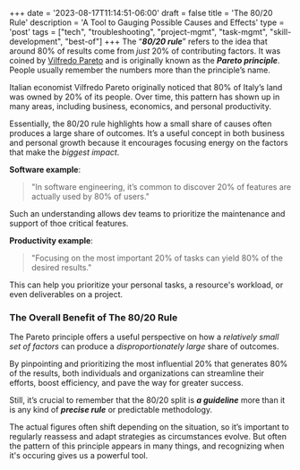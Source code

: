 +++
date = '2023-08-17T11:14:51-06:00'
draft = false
title = 'The 80&#47;20 Rule'
description = 'A Tool to Gauging Possible Causes and Effects'
type = 'post'
tags = ["tech", "troubleshooting", "project-mgmt", "task-mgmt", "skill-development", "best-of"]
+++
The “***80/20 rule***” refers to the idea that around 80% of results come from *just* 20% of contributing factors. It was coined by [Vilfredo Pareto](https://en.wikipedia.org/wiki/Vilfredo_Pareto) and is originally known as the ***Pareto principle***. People usually remember the numbers more than the principle’s name. <br />

Italian economist Vilfredo Pareto originally noticed that 80% of Italy’s land was owned by 20% of its people. Over time, this pattern has shown up in many areas, including business, economics, and personal productivity. <br />

Essentially, the 80/20 rule highlights how a small share of causes often produces a large share of outcomes. It’s a useful concept in both business and personal growth because it encourages focusing energy on the factors that make the *biggest impact*. <br />

**Software example**: <br /> 

> "In software engineering, it’s common to discover 20% of features are actually used by 80% of users."

Such an understanding allows dev teams to prioritize the maintenance and support of thoe critical features. <br />

**Productivity example**: <br />

> "Focusing on the most important 20% of tasks can yield 80% of the desired results."

This can help you prioritize your personal tasks, a resource's workload, or even deliverables on a project.

### The Overall Benefit of The 80/20 Rule

The Pareto principle offers a useful perspective on how a *relatively small set of factors* can produce a *disproportionately large* share of outcomes. <br />

By pinpointing and prioritizing the most influential 20% that generates 80% of the results, both individuals and organizations can streamline their efforts, boost efficiency, and pave the way for greater success. <br />

Still, it’s crucial to remember that the 80/20 split is ***a guideline*** more than it is any kind of ***precise rule*** or predictable methodology. <br />

The actual figures often shift depending on the situation, so it’s important to regularly reassess and adapt strategies as circumstances evolve.  But often the pattern of this principle appears in many things, and recognizing when it's occuring gives us a powerful tool.